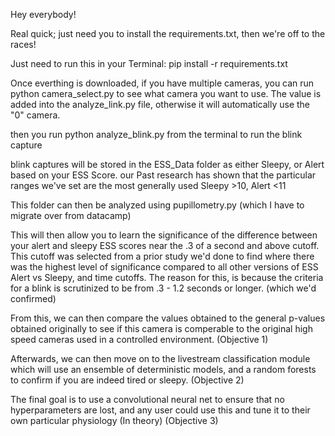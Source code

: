 Hey everybody!

Real quick; just need you to install the requirements.txt, then we're off to the races!

Just need to run this in your Terminal: pip install -r requirements.txt


Once everthing is downloaded, if you have multiple cameras, you can run python camera_select.py to see what camera you want to use. The value is added into the analyze_link.py file, otherwise it will automatically use the "0" camera.


then you run python analyze_blink.py from the terminal to run the blink capture


blink captures will be stored in the ESS_Data folder as either Sleepy, or Alert based on your ESS Score.
    our Past research has shown that the particular ranges we've set are the most generally used Sleepy >10, Alert <11

This folder can then be analyzed using pupillometry.py (which I have to migrate over from datacamp)



This will then allow you to learn the significance of the difference between your alert and sleepy ESS scores near the .3 of a second and above cutoff.
    This cutoff was selected from a prior study we'd done to find where there was the highest level of significance compared to all other versions of ESS Alert vs Sleepy, and time cutoffs. The reason for this, is because the criteria for a blink is scrutinized to be from .3 - 1.2 seconds or longer. (which we'd confirmed)



From this, we can then compare the values obtained to the general p-values obtained originally to see if this camera is comperable to the original high speed cameras used in a controlled environment. (Objective 1)

Afterwards, we can then move on to the livestream classification module which will use an ensemble of deterministic models, and a random forests to confirm if you are indeed tired or sleepy. (Objective 2)

The final goal is to use a convolutional neural net to ensure that no hyperparameters are lost, and any user could use this and tune it to their own particular physiology (In theory) (Objective 3)